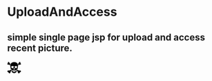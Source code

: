 # UploadAndAccess
## simple single page jsp for upload and access recent picture.
![alt tag](https://github.com/Deepak5j/Deepak5j.github.io/blob/master/images/Skull-32x32.png)
